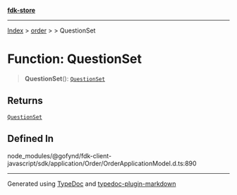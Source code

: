 [**fdk-store**](../../../README.md)
***

[Index](../../../API.md) > [order](../../README.md) > [<internal>](../README.md) > QuestionSet

# Function: QuestionSet

> **QuestionSet**(): [`QuestionSet`](../type-aliases/type-alias.QuestionSet.md)

## Returns

[`QuestionSet`](../type-aliases/type-alias.QuestionSet.md)

## Defined In

node\_modules/@gofynd/fdk-client-javascript/sdk/application/Order/OrderApplicationModel.d.ts:890

***
Generated using [TypeDoc](https://typedoc.org/) and [typedoc-plugin-markdown](https://www.npmjs.com/package/typedoc-plugin-markdown)
